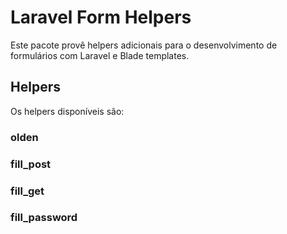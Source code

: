 # Laravel Form Helpers

Este pacote provê helpers adicionais para o desenvolvimento de formulários com Laravel e Blade templates.


## Helpers

Os helpers disponíveis são:

### olden

### fill_post

### fill_get

### fill_password